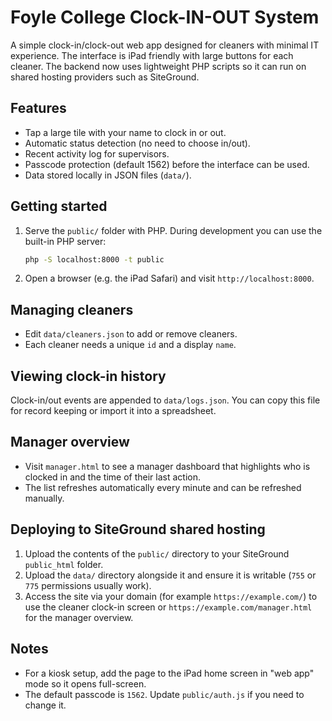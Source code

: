 # Foyle College Clock-IN-OUT System

A simple clock-in/clock-out web app designed for cleaners with minimal IT experience. The interface is iPad friendly with large buttons for each cleaner. The backend now uses lightweight PHP scripts so it can run on shared hosting providers such as SiteGround.

## Features

- Tap a large tile with your name to clock in or out.
- Automatic status detection (no need to choose in/out).
- Recent activity log for supervisors.
- Passcode protection (default 1562) before the interface can be used.
- Data stored locally in JSON files (`data/`).

## Getting started

1. Serve the `public/` folder with PHP. During development you can use the built-in PHP server:

   ```bash
   php -S localhost:8000 -t public
   ```

2. Open a browser (e.g. the iPad Safari) and visit `http://localhost:8000`.

## Managing cleaners

- Edit `data/cleaners.json` to add or remove cleaners.
- Each cleaner needs a unique `id` and a display `name`.

## Viewing clock-in history

Clock-in/out events are appended to `data/logs.json`. You can copy this file for record keeping or import it into a spreadsheet.

## Manager overview

- Visit `manager.html` to see a manager dashboard that highlights who is clocked in and the time of their last action.
- The list refreshes automatically every minute and can be refreshed manually.

## Deploying to SiteGround shared hosting

1. Upload the contents of the `public/` directory to your SiteGround `public_html` folder.
2. Upload the `data/` directory alongside it and ensure it is writable (`755` or `775` permissions usually work).
3. Access the site via your domain (for example `https://example.com/`) to use the cleaner clock-in screen or `https://example.com/manager.html` for the manager overview.

## Notes

- For a kiosk setup, add the page to the iPad home screen in "web app" mode so it opens full-screen.
- The default passcode is `1562`. Update `public/auth.js` if you need to change it.
